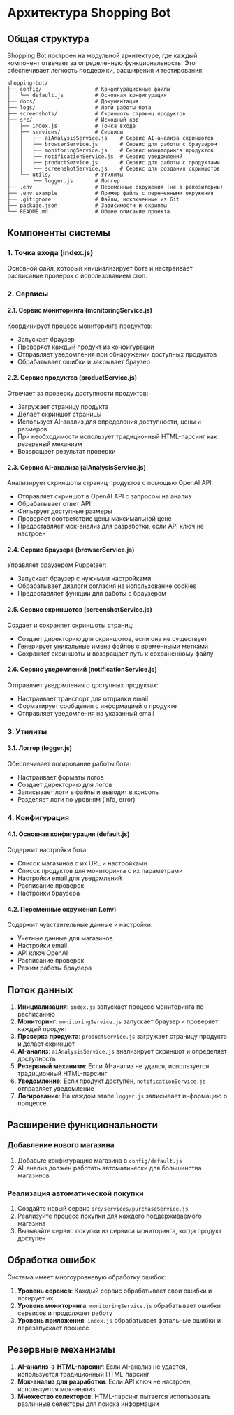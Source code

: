 # Архитектура Shopping Bot

## Общая структура

Shopping Bot построен на модульной архитектуре, где каждый компонент отвечает за определенную функциональность. Это обеспечивает легкость поддержки, расширения и тестирования.

```
shopping-bot/
├── config/                 # Конфигурационные файлы
│   └── default.js          # Основная конфигурация
├── docs/                   # Документация
├── logs/                   # Логи работы бота
├── screenshots/            # Скриншоты страниц продуктов
├── src/                    # Исходный код
│   ├── index.js            # Точка входа
│   ├── services/           # Сервисы
│   │   ├── aiAnalysisService.js    # Сервис AI-анализа скриншотов
│   │   ├── browserService.js       # Сервис для работы с браузером
│   │   ├── monitoringService.js    # Сервис мониторинга продуктов
│   │   ├── notificationService.js  # Сервис уведомлений
│   │   ├── productService.js       # Сервис для работы с продуктами
│   │   └── screenshotService.js    # Сервис для создания скриншотов
│   └── utils/              # Утилиты
│       └── logger.js       # Логгер
├── .env                    # Переменные окружения (не в репозитории)
├── .env.example            # Пример файла с переменными окружения
├── .gitignore              # Файлы, исключенные из Git
├── package.json            # Зависимости и скрипты
└── README.md               # Общее описание проекта
```

## Компоненты системы

### 1. Точка входа (index.js)

Основной файл, который инициализирует бота и настраивает расписание проверок с использованием cron.

### 2. Сервисы

#### 2.1. Сервис мониторинга (monitoringService.js)

Координирует процесс мониторинга продуктов:
- Запускает браузер
- Проверяет каждый продукт из конфигурации
- Отправляет уведомления при обнаружении доступных продуктов
- Обрабатывает ошибки и закрывает браузер

#### 2.2. Сервис продуктов (productService.js)

Отвечает за проверку доступности продуктов:
- Загружает страницу продукта
- Делает скриншот страницы
- Использует AI-анализ для определения доступности, цены и размеров
- При необходимости использует традиционный HTML-парсинг как резервный механизм
- Возвращает результат проверки

#### 2.3. Сервис AI-анализа (aiAnalysisService.js)

Анализирует скриншоты страниц продуктов с помощью OpenAI API:
- Отправляет скриншот в OpenAI API с запросом на анализ
- Обрабатывает ответ API
- Фильтрует доступные размеры
- Проверяет соответствие цены максимальной цене
- Предоставляет мок-анализ для разработки, если API ключ не настроен

#### 2.4. Сервис браузера (browserService.js)

Управляет браузером Puppeteer:
- Запускает браузер с нужными настройками
- Обрабатывает диалоги согласия на использование cookies
- Предоставляет функции для работы с браузером

#### 2.5. Сервис скриншотов (screenshotService.js)

Создает и сохраняет скриншоты страниц:
- Создает директорию для скриншотов, если она не существует
- Генерирует уникальные имена файлов с временными метками
- Сохраняет скриншоты и возвращает путь к сохраненному файлу

#### 2.6. Сервис уведомлений (notificationService.js)

Отправляет уведомления о доступных продуктах:
- Настраивает транспорт для отправки email
- Форматирует сообщения с информацией о продукте
- Отправляет уведомления на указанный email

### 3. Утилиты

#### 3.1. Логгер (logger.js)

Обеспечивает логирование работы бота:
- Настраивает форматы логов
- Создает директорию для логов
- Записывает логи в файлы и выводит в консоль
- Разделяет логи по уровням (info, error)

### 4. Конфигурация

#### 4.1. Основная конфигурация (default.js)

Содержит настройки бота:
- Список магазинов с их URL и настройками
- Список продуктов для мониторинга с их параметрами
- Настройки email для уведомлений
- Расписание проверок
- Настройки браузера

#### 4.2. Переменные окружения (.env)

Содержит чувствительные данные и настройки:
- Учетные данные для магазинов
- Настройки email
- API ключ OpenAI
- Расписание проверок
- Режим работы браузера

## Поток данных

1. **Инициализация**: `index.js` запускает процесс мониторинга по расписанию
2. **Мониторинг**: `monitoringService.js` запускает браузер и проверяет каждый продукт
3. **Проверка продукта**: `productService.js` загружает страницу продукта и делает скриншот
4. **AI-анализ**: `aiAnalysisService.js` анализирует скриншот и определяет доступность
5. **Резервный механизм**: Если AI-анализ не удался, используется традиционный HTML-парсинг
6. **Уведомление**: Если продукт доступен, `notificationService.js` отправляет уведомление
7. **Логирование**: На каждом этапе `logger.js` записывает информацию о процессе

## Расширение функциональности

### Добавление нового магазина

1. Добавьте конфигурацию магазина в `config/default.js`
2. AI-анализ должен работать автоматически для большинства магазинов

### Реализация автоматической покупки

1. Создайте новый сервис `src/services/purchaseService.js`
2. Реализуйте процесс покупки для каждого поддерживаемого магазина
3. Вызывайте сервис покупки из сервиса мониторинга, когда продукт доступен

## Обработка ошибок

Система имеет многоуровневую обработку ошибок:
1. **Уровень сервиса**: Каждый сервис обрабатывает свои ошибки и логирует их
2. **Уровень мониторинга**: `monitoringService.js` обрабатывает ошибки сервисов и продолжает работу
3. **Уровень приложения**: `index.js` обрабатывает фатальные ошибки и перезапускает процесс

## Резервные механизмы

1. **AI-анализ → HTML-парсинг**: Если AI-анализ не удается, используется традиционный HTML-парсинг
2. **Мок-анализ для разработки**: Если API ключ не настроен, используется мок-анализ
3. **Множество селекторов**: HTML-парсинг пытается использовать различные селекторы для поиска информации 